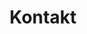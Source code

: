 ---
title: Kontakt
team:
  - name: Erik Skeppar
    position: Co-founder
    email: erik@traid.se
    image: /img/brad.jpg
  - name: Robin Sigerbrant
    position: Co-founder
    email: robin@traid.se
    image: /img/brad.jpg
  - name: Francis Menkes
    position: Lead Developer
    email: francis@traid.se
    image: /img/matt.jpg
  - name: David von Gegerfelt
    position: Lead Designer
    email: david@traid.se
    image: /img/matt.jpg
---